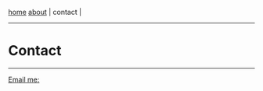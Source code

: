 <a href="https://disesdi.github.io/" target="_blank" rel="noopener noreferrer">home</a> 
<a href="https://cr1.dev/about.html" target="_blank" rel="noopener noreferrer">about</a> \| contact \|

-------

# Contact

------- 

[Email me:](mailto:disesdi@cr1.dev)
